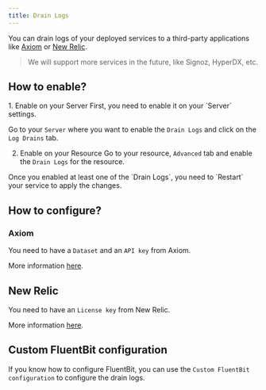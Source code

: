 ```yaml
---
title: Drain Logs
---
```


You can drain logs of your deployed services to a third-party applications like [Axiom](https://axiom.co/) or [New Relic](https://newrelic.com).

> We will support more services in the future, like Signoz, HyperDX, etc.

## How to enable?

<Steps>
1. Enable on your Server
   First, you need to enable it on your `Server` settings. 

   Go to your `Server` where you want to enable the `Drain Logs` and click on the `Log Drains` tab.

2. Enable on your Resource
 Go to your resource, `Advanced` tab and enable the `Drain Logs` for the resource.

</Steps>

<Aside type="caution">
  Once you enabled at least one of the `Drain Logs`, you need to `Restart` your
  service to apply the changes.
</Aside>

## How to configure?
### Axiom

You need to have a `Dataset` and an `API key` from Axiom. 

More information [here](https://axiom.co/docs).

## New Relic

You need to have an `License key` from New Relic. 

More information [here](https://docs.newrelic.com/docs/apis/intro-apis/new-relic-api-keys/#ingest-license-key).

## Custom FluentBit configuration

If you know how to configure FluentBit, you can use the `Custom FluentBit configuration` to configure the drain logs.

